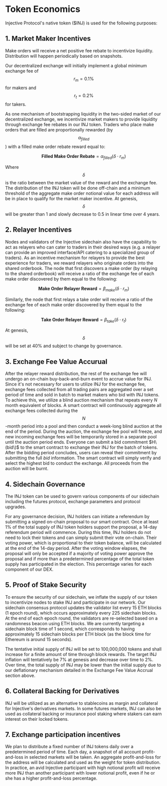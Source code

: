 # Token Economics

Injective Protocol's native token \($INJ\) is used for the following purposes:

## 1. Market Maker Incentives

Make orders will receive a net positive fee rebate to incentivize liquidity. Distribution will happen periodically based on snapshots.

Our decentralized exchange will initially implement a global minimum exchange fee of $$r_m = 0.1 \%$$ for makers and $$r_t = 0.2\%$$ for takers.

As one mechanism of bootstrapping liquidity in the two-sided market of our decentralized exchange, we incentivize market makers to provide liquidity through exchange fee rebates in our INJ token. Traders who place make orders that are filled are proportionally rewarded \(by $$\alpha_{filled}$$\) with a filled make order rebate reward equal to:

$$
\textbf{Filled Make Order Rebate} = \alpha_{filled} (\delta \cdot r_m)
$$

Where $$\delta$$ is the ratio between the market value of the reward and the exchange fee. The distribution of the INJ token will be done off-chain and a minimum threshold of the aggregate make order notional value for each address will be in place to qualify for the market maker incentive. At genesis, $$\delta$$ will be greater than 1 and slowly decrease to 0.5 in linear time over 4 years.

## 2. Relayer Incentives

Nodes and validators of the Injective sidechain also have the capability to act as relayers who can cater to traders in their desired ways \(e.g. a relayer can provide an improved interface/API catering to a specialized group of traders\). As an incentive mechanism for relayers to provide the best experience for traders, we reward relayers who originate orders into the shared orderbook. The node that first discovers a make order \(by relaying to the shared orderbook\) will receive a ratio of the exchange fee of each make order discovered by them equal to the following:

$$
\textbf{Make Order Relayer Reward} =  \beta_{make} (\delta \cdot r_m)
$$

Similarly, the node that first relays a take order will receive a ratio of the exchange fee of each make order discovered by them equal to the following:

$$
\textbf{Take Order Relayer Reward} =  \beta_{take} (\delta \cdot r_t)
$$

At genesis, $$\delta$$ will be set at 40% and subject to change by governance.

## 3. Exchange Fee Value Accurual

After the relayer reward distribution, the rest of the exchange fee will undergo an on-chain buy-back-and-burn event to accrue value for INJ. Since it's not necessary for users to utilize INJ for the exchange fee, exchange fees collected from all trading pairs are aggregated over a set period of time and sold in batch to market makers who bid with INJ tokens. To achieve this, we utilize a blind auction mechanism that repeats every $N$ month equivalent of blocks. A smart contract will continuously aggregate all exchange fees collected during the $$N$$-month period into a pool and then conduct a week-long blind auction at the end of the period. During the auction, the exchange fee pool will freeze, and new incoming exchange fees will be temporarily stored in a separate pool until the auction period ends. Everyone can submit a bid commitment $H\(bid\)$ to the smart contract to exchange their INJ for the batch of tokens. After the bidding period concludes, users can reveal their commitment by submitting the full $bid$ information. The smart contract will simply verify and select the highest bid to conduct the exchange. All proceeds from the auction will be burnt.

## 4. Sidechain Governance

The INJ token can be used to govern various components of our sidechain including the futures protocol, exchange parameters and protocol upgrades.

For any governance decision, INJ holders can initiate a referendum by submitting a signed on-chain proposal to our smart contract. Once at least 1% of the total supply of INJ token holders support the proposal, a 14-day referendum period will commence. During this time, INJ holders do not need to lock their tokens and can simply submit their vote on-chain. Their voting power, which is proportional to their token balance, will be calculated at the end of the 14-day period. After the voting window elapses, the proposal will only be accepted if a majority of voting power approve the proposal and if more than a predetermined percentage of the total token supply has participated in the election. This percentage varies for each component of our DEX.

## 5. Proof of Stake Security

To ensure the security of our sidechain, we inflate the supply of our token to incentivize nodes to stake INJ and participate in our network. Our sidechain consensus protocol updates the validator list every 15 ETH blocks \(1 epoch round\), which occurs approximately every 225 sidechain blocks. At the end of each epoch round, the validators are re-selected based on a randomness beacon using ETH blocks. We are currently targeting a sidechain block time of 1 second, which corresponds to having approximately 15 sidechain blocks per ETH block \(as the block time for Ethereum is around 15 seconds\).

The tentative initial supply of INJ will be set to 100,000,000 tokens and shall increase for a finite amount of time through block rewards. The target INJ inflation will tentatively be 7% at genesis and decrease over time to 2%. Over time, the total supply of INJ may be lower than the initial supply due to our deflationary mechanism detailed in the Exchange Fee Value Accrual section above.

## 6. Collateral Backing for Derivatives

INJ will be utilized as an alternative to stablecoins as margin and collateral for Injective's derivatives markets. In some futures markets, INJ can also be used as collateral backing or insurance pool staking where stakers can earn interest on their locked tokens.

## 7. Exchange participation incentives

We plan to distribute a fixed number of INJ tokens daily over a predetermined period of time. Each day, a snapshot of all account profit-and-loss in selected markets will be taken. An aggregate profit-and-loss for the address will be calculated and used as the weight for token distribution. In practice, an avid Injective participant with high notional profit will receive more INJ than another participant with lower notional profit, even if he or she has a higher profit-and-loss percentage.

